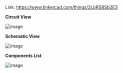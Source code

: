 Link: https://www.tinkercad.com/things/2LbRS8Sb2E3

**Circuit View**

![image](https://github.com/himansh19/Arduino-TinkedCad-Projects/assets/89848299/a38c4f33-c252-4678-9353-3f2e5fff1bca)

**Schematic View**


![image](https://github.com/himansh19/Arduino-TinkedCad-Projects/assets/89848299/3d0fedf7-fecc-4a1c-81b3-3cffbbf672c8)

**Components List**

![image](https://github.com/himansh19/Arduino-TinkedCad-Projects/assets/89848299/b42ed5ef-e238-4f87-b663-b5a9454212be)



